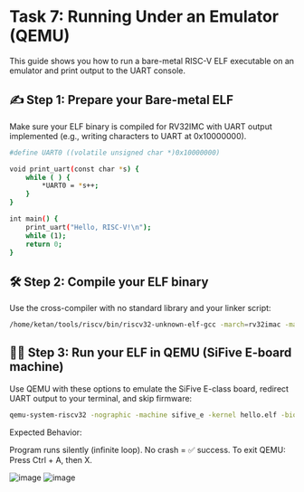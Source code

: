 # Task 7: Running Under an Emulator (QEMU)

This guide shows you how to run a bare-metal RISC-V ELF executable on an emulator and print output to the UART console.

## ✍️ Step 1: Prepare your Bare-metal ELF

Make sure your ELF binary is compiled for RV32IMC with UART output implemented (e.g., writing characters to UART at 0x10000000).

```bash
#define UART0 ((volatile unsigned char *)0x10000000)

void print_uart(const char *s) {
    while ( ) {
        *UART0 = *s++;
    }
}

int main() {
    print_uart("Hello, RISC-V!\n");
    while (1);
    return 0;
}
```

## 🛠️ Step 2: Compile your ELF binary

Use the cross-compiler with no standard library and your linker script:

```bash
/home/ketan/tools/riscv/bin/riscv32-unknown-elf-gcc -march=rv32imac -mabi=ilp32 -nostdlib -T link.ld start.S hello.c -o hello.elf
```

## 🏃‍♂️ Step 3: Run your ELF in QEMU (SiFive E-board machine)

Use QEMU with these options to emulate the SiFive E-class board, redirect UART output to your terminal, and skip firmware:

```bash
qemu-system-riscv32 -nographic -machine sifive_e -kernel hello.elf -bios none -serial mon:stdio
```

Expected Behavior:

Program runs silently (infinite loop).
No crash = ✅ success.
To exit QEMU: Press Ctrl + A, then X.

![image](https://github.com/user-attachments/assets/60116d99-0e82-4229-8ec4-6af3062afced)
![image](https://github.com/user-attachments/assets/93a971a2-99b2-4500-aa8b-2b679a0a3576)

